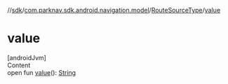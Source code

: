//[sdk](../../../index.md)/[com.parknav.sdk.android.navigation.model](../index.md)/[RouteSourceType](index.md)/[value](value.md)



# value  
[androidJvm]  
Content  
open fun [value](value.md)(): [String](https://developer.android.com/reference/kotlin/java/lang/String.html)  



